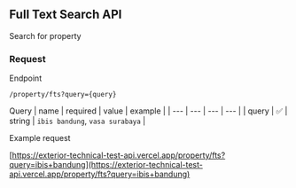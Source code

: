 ## Full Text Search API
Search for property

### Request
Endpoint
```
/property/fts?query={query}
```

Query
| name | required | value | example |
| --- | --- | --- | --- |
| query | ✅ | string | `ibis bandung`, `vasa surabaya` |

Example request

[https://exterior-technical-test-api.vercel.app/property/fts?query=ibis+bandung](https://exterior-technical-test-api.vercel.app/property/fts?query=ibis+bandung)
